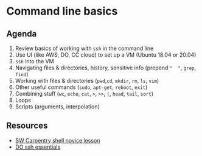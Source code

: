 # Command line basics

## Agenda

1. Review basics of working with `ssh` in the command line
2. Use UI (like AWS, DO, CC cloud) to set up a VM (Ubuntu 18.04 or 20.04)
3. `ssh` into the VM
4. Navigating files & directories, history, sensitive info (prepend `"  "`, `grep`, `find`)
5. Working with files & directories (`pwd`,`cd`, `mkdir`, `rm`, `ls`, `vim`)
6. Other useful commands (`sudo`, `apt-get`, `reboot`, `exit`)
7. Combining stuff (`wc`, `echo`, `cat`, `>`, `>>`, `|`, `head`, `tail`, `sort`)
8. Loops
9. Scripts (arguments, interpolation)

## Resources

- [SW Carpentry shell novice lesson](https://swcarpentry.github.io/shell-novice/)
- [DO ssh essentials](https://www.digitalocean.com/community/tutorials/ssh-essentials-working-with-ssh-servers-clients-and-keys)
